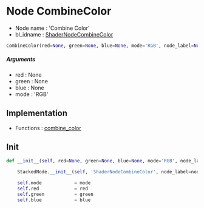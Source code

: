 # Node CombineColor

- Node name : 'Combine Color'
- bl_idname : [ShaderNodeCombineColor](https://docs.blender.org/api/current/bpy.types.ShaderNodeCombineColor.html)


``` python
CombineColor(red=None, green=None, blue=None, mode='RGB', node_label=None, node_color=None)
```
##### Arguments

- red : None
- green : None
- blue : None
- mode : 'RGB'

## Implementation

- Functions : [combine_color](/docs/Shader/ShaderTree.md#combine_color)

## Init

``` python
def __init__(self, red=None, green=None, blue=None, mode='RGB', node_label=None, node_color=None):

    StackedNode.__init__(self, 'ShaderNodeCombineColor', node_label=node_label, node_color=node_color)

    self.mode            = mode
    self.red             = red
    self.green           = green
    self.blue            = blue
```
